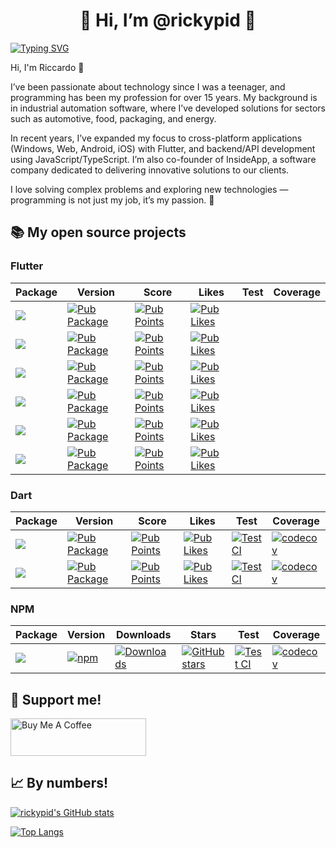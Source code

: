 <h1 align="center" >👋 Hi, I’m @rickypid 👀</h1>

[![Typing SVG](https://readme-typing-svg.herokuapp.com?center=true&lines=%2B20+yeas+software+development;learning+new+things+every+day)](https://git.io/typing-svg)

Hi, I'm Riccardo 👋

I’ve been passionate about technology since I was a teenager, and programming has been my profession for over 15 years.
My background is in industrial automation software, where I’ve developed solutions for sectors such as automotive, food, packaging, and energy.

In recent years, I’ve expanded my focus to cross-platform applications (Windows, Web, Android, iOS) with Flutter, and backend/API development using JavaScript/TypeScript.
I’m also co-founder of InsideApp, a software company dedicated to delivering innovative solutions to our clients.

I love solving complex problems and exploring new technologies — programming is not just my job, it’s my passion. 🚀

## 📚 My open source projects

### Flutter 

| Package | Version | Score | Likes | Test | Coverage |
|--|--|--|--|--|--|
| [![](https://img.shields.io/static/v1?label=flutter&message=flutter_expandable_table&color=red??style=for-the-badge&logo=GitHub)](https://github.com/rickypid/flutter_expandable_table) | [![Pub Package](https://img.shields.io/pub/v/flutter_expandable_table.svg?style=flat-square)](https://pub.dartlang.org/packages/flutter_expandable_table) | [![Pub Points](https://img.shields.io/pub/points/flutter_expandable_table)](https://pub.dev/packages/flutter_expandable_table/score) | [![Pub Likes](https://img.shields.io/pub/likes/flutter_expandable_table)](https://pub.dev/packages/flutter_expandable_table/score) |  |  |
| [![](https://img.shields.io/static/v1?label=flutter&message=widget_tree_depth_counter&color=red??style=for-the-badge&logo=GitHub)](https://github.com/rickypid/widget_tree_depth_counter) | [![Pub Package](https://img.shields.io/pub/v/widget_tree_depth_counter.svg?style=flat-square)](https://pub.dartlang.org/packages/widget_tree_depth_counter) | [![Pub Points](https://img.shields.io/pub/points/widget_tree_depth_counter)](https://pub.dev/packages/widget_tree_depth_counter/score) | [![Pub Likes](https://img.shields.io/pub/likes/widget_tree_depth_counter)](https://pub.dev/packages/widget_tree_depth_counter/score) |  |  |
| [![](https://img.shields.io/static/v1?label=flutter&message=flutter_scroll_shadow&color=red??style=for-the-badge&logo=GitHub)](https://github.com/rickypid/flutter_scroll_shadow) | [![Pub Package](https://img.shields.io/pub/v/flutter_scroll_shadow.svg?style=flat-square)](https://pub.dartlang.org/packages/flutter_scroll_shadow) | [![Pub Points](https://img.shields.io/pub/points/flutter_scroll_shadow)](https://pub.dev/packages/flutter_scroll_shadow/score) | [![Pub Likes](https://img.shields.io/pub/likes/flutter_scroll_shadow)](https://pub.dev/packages/flutter_scroll_shadow/score) |  |  |
| [![](https://img.shields.io/static/v1?label=flutter&message=flutter_bargraph&color=red??style=for-the-badge&logo=GitHub)](https://github.com/rickypid/flutter_bargraph) | [![Pub Package](https://img.shields.io/pub/v/flutter_bargraph.svg?style=flat-square)](https://pub.dartlang.org/packages/flutter_bargraph) | [![Pub Points](https://img.shields.io/pub/points/flutter_bargraph)](https://pub.dev/packages/flutter_bargraph/score) | [![Pub Likes](https://img.shields.io/pub/likes/flutter_bargraph)](https://pub.dev/packages/flutter_bargraph/score) |  |  |
| [![](https://img.shields.io/static/v1?label=flutter&message=flutter_supabase_chat_core&color=red??style=for-the-badge&logo=GitHub)](https://github.com/insideapp-srl/flutter_supabase_chat_core) | [![Pub Package](https://img.shields.io/pub/v/flutter_supabase_chat_core.svg?style=flat-square)](https://pub.dartlang.org/packages/flutter_supabase_chat_core) | [![Pub Points](https://img.shields.io/pub/points/flutter_supabase_chat_core)](https://pub.dev/packages/flutter_supabase_chat_core/score) | [![Pub Likes](https://img.shields.io/pub/likes/flutter_supabase_chat_core)](https://pub.dev/packages/flutter_supabase_chat_core/score) |  |  |
| [![](https://img.shields.io/static/v1?label=flutter&message=flutter_gantt&color=red??style=for-the-badge&logo=GitHub)](https://github.com/insideapp-srl/flutter_gantt) | [![Pub Package](https://img.shields.io/pub/v/flutter_gantt.svg?style=flat-square)](https://pub.dartlang.org/packages/flutter_gantt) | [![Pub Points](https://img.shields.io/pub/points/flutter_gantt)](https://pub.dev/packages/flutter_gantt/score) | [![Pub Likes](https://img.shields.io/pub/likes/flutter_gantt)](https://pub.dev/packages/flutter_gantt/score) |  |  |

### Dart 

| Package | Version | Score | Likes | Test | Coverage |
|--|--|--|--|--|--|
| [![](https://img.shields.io/static/v1?label=dart&message=cowsay&color=red??style=for-the-badge&logo=GitHub)](https://github.com/rickypid/cowsay) | [![Pub Package](https://img.shields.io/pub/v/cowsay.svg?style=flat-square)](https://pub.dartlang.org/packages/cowsay) | [![Pub Points](https://img.shields.io/pub/points/cowsay)](https://pub.dev/packages/cowsay/score) | [![Pub Likes](https://img.shields.io/pub/likes/cowsay)](https://pub.dev/packages/cowsay/score) | [![Test CI](https://github.com/rickypid/cowsay/actions/workflows/test.yml/badge.svg)](https://github.com/rickypid/cowsay/actions/workflows/test.yml) | [![codecov](https://codecov.io/gh/rickypid/cowsay/branch/master/graph/badge.svg?token=Z65KEB9SAX)](https://codecov.io/gh/rickypid/cowsay) |
| [![](https://img.shields.io/static/v1?label=dart&message=telegram_link&color=red??style=for-the-badge&logo=GitHub)](https://github.com/rickypid/telegram_link) | [![Pub Package](https://img.shields.io/pub/v/telegram_link.svg?style=flat-square)](https://pub.dartlang.org/packages/telegram_link) | [![Pub Points](https://img.shields.io/pub/points/telegram_link)](https://pub.dev/packages/telegram_link/score) | [![Pub Likes](https://img.shields.io/pub/likes/telegram_link)](https://pub.dev/packages/telegram_link/score) | [![Test CI](https://github.com/rickypid/telegram_link/actions/workflows/test.yml/badge.svg)](https://github.com/rickypid/telegram_link/actions/workflows/test.yml) | [![codecov](https://codecov.io/gh/rickypid/telegram_link/branch/main/graph/badge.svg?token=Z65KEB9SAX)](https://codecov.io/gh/rickypid/telegram_link) |


### NPM

| Package | Version | Downloads| Stars| Test | Coverage |
|--|--|--|--|--|--|
| [![](https://img.shields.io/static/v1?label=npm&message=iubenda-consent-solution-api&color=red??style=for-the-badge&logo=GitHub)](https://github.com/rickypid/iubenda-consent-solution-api) | [![npm](https://badgen.net/npm/v/iubenda-consent-solution-api)](https://www.npmjs.com/package/iubenda-consent-solution-api) | [![Downloads](https://badgen.net/npm/dt/iubenda-consent-solution-api)](https://www.npmjs.com/package/iubenda-consent-solution-api) | [![GitHub stars](https://img.shields.io/github/stars/rickypid/iubenda-consent-solution-api)](https://github.com/rickypid/iubenda-consent-solution-api/star) | [![Test CI](https://github.com/rickypid/iubenda-consent-solution-api/actions/workflows/test.yml/badge.svg)](https://github.com/rickypid/iubenda-consent-solution-api/actions/workflows/test.yml) | [![codecov](https://codecov.io/gh/rickypid/iubenda-consent-solution-api/branch/main/graph/badge.svg?token=3100WHBX8W)](https://codecov.io/gh/rickypid/iubenda-consent-solution-api) |

## 🤙 Support me!

<a href="https://www.buymeacoffee.com/veweju" target="_blank"><img src="https://cdn.buymeacoffee.com/buttons/v2/default-yellow.png" alt="Buy Me A Coffee" style="height: 60px !important;width: 217px !important;" ></a>

## 📈 By numbers!

[![rickypid's GitHub stats](https://github-readme-stats.vercel.app/api?username=rickypid)](https://github.com/rickypid/github-readme-stats&theme=dark)

[![Top Langs](https://github-readme-stats.vercel.app/api/top-langs/?username=rickypid&layout=compact)](https://github.com/rickypid/github-readme-stats)

